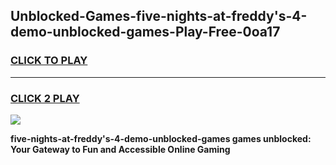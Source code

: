 
## Unblocked-Games-five-nights-at-freddy's-4-demo-unblocked-games-Play-Free-0oa17
<h3>
<a href="https://premium76.site?title=five-nights-at-freddy's-4-demo-unblocked-games&ref=23A">CLICK TO PLAY</a></h3>
<hr>

<h3>
<a href="https://premium76.site?title=five-nights-at-freddy's-4-demo-unblocked-games&ref=23A">CLICK 2 PLAY</a>
  
</h3>

<a href="https://premium76.site?title=five-nights-at-freddy's-4-demo-unblocked-games&ref=23A"><img src="https://clearcache.store/games.png"></a>


**five-nights-at-freddy's-4-demo-unblocked-games games unblocked: Your Gateway to Fun and Accessible Online Gaming**

